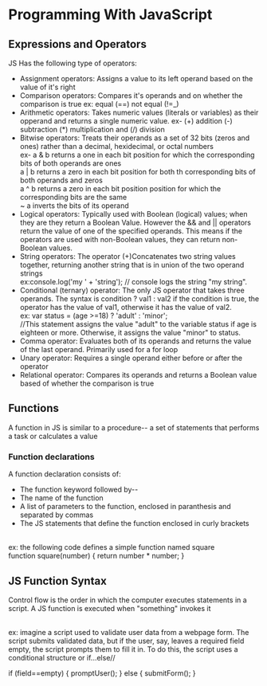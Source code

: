 # Programming With JavaScript

## Expressions and Operators

JS Has the following type of operators:

* Assignment operators: Assigns a value to its left operand based on the value of it's right 
* Comparison operators: Compares it's operands and on whether the comparison is true ex: equal (==) not equal (!=_)
* Arithmetic operators: Takes numeric values (literals or variables) as their opperand and returns a single numeric value. ex- (+) addition (-) subtraction (*) multiplication and (/) division
* Bitwise operators: Treats their operands as a set of 32 bits (zeros and ones) rather than a decimal, hexidecimal, or octal numbers <br> ex- a & b returns a one in each bit position for which the corresponding bits of both operands are ones</br>
a | b returns a zero in each bit position for both th corresponding bits of both operands and zeros<br>
a ^ b returns a zero in each bit position position for which the corresponding bits are the same</br>
~ a inverts the bits of its operand
* Logical operators: Typically used with Boolean (logical) values; when they are they return a Boolean Value. However the && and || operators return the value of one of the specified operands. This means if the operators are used with non-Boolean values, they can return non-Boolean values.
* String operators: The operator (+)Concatenates two string values together, returning another string that is in union of the two operand strings<br>
ex:console.log('my ' + 'string'); // console logs the string "my string".</br>
* Conditional (ternary) operator: The only JS operator that takes three operands. The syntax is condition ? val1 : val2
if the condition is true, the operator has the value of val1, otherwise it has the value of val2. <br>
ex: var status = (age >=18) ? 'adult' : 'minor';</br> //This statement assigns the value "adult" to the variable status if age is eighteen or more. Otherwise, it assigns the value "minor" to status.
* Comma operator: Evaluates both of its operands and returns the value of the last operand. Primarily used for a for loop
 * Unary operator: Requires a single operand either before or after the operator
 * Relational operator: Compares its operands and returns a Boolean value based of whether the comparison is true

 ## Functions

 A function in JS is similar to a procedure-- a set of statements that performs a task or calculates a value 

 ### Function declarations
 A function declaration consists of:
 * The function keyword followed by--
 * The name of the function
 * A list of parameters to the function, enclosed in paranthesis and separated by commas
 * The JS statements that define the function enclosed in curly brackets

<br>ex: the following code defines a simple function named square
</br>
function square(number) {
  return number * number;
}

## JS Function Syntax

Control flow is the order in which the computer executes statements in a script. A JS function is executed when "something" invokes it

<br> ex: imagine a script used to validate user data from a webpage form. The script submits validated data, but if the user, say, leaves a required field empty, the script prompts them to fill it in. To do this, the script uses a conditional structure or if...else// 

if (field==empty) {
    promptUser();
} else {
    submitForm();
}

